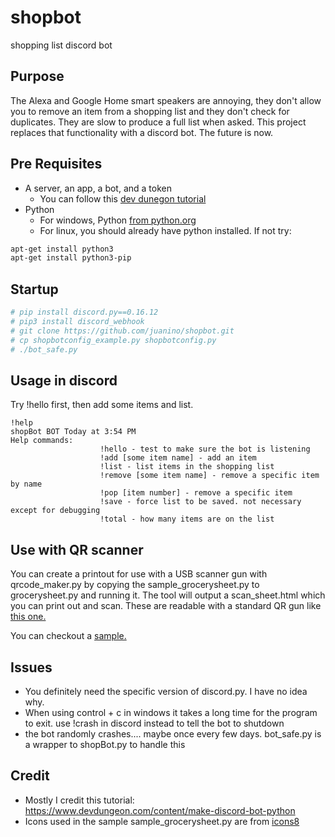 # shopbot

shopping list discord bot

## Purpose

The Alexa and Google Home smart speakers are annoying, they don't allow you to remove an item from a shopping list and they don't check for duplicates.  They are slow to produce a full list when asked.  This project replaces that functionality with a discord bot.  The future is now.

## Pre Requisites

* A server, an app, a bot, and a token
  * You can follow this [dev dunegon tutorial](https://www.devdungeon.com/content/make-discord-bot-python)
* Python
  * For windows, Python [from python.org](https://www.python.org/downloads/)
  * For linux, you should already have python installed. If not try:

```bash
apt-get install python3
apt-get install python3-pip
```

## Startup

```bash
# pip install discord.py==0.16.12
# pip3 install discord_webhook
# git clone https://github.com/juanino/shopbot.git
# cp shopbotconfig_example.py shopbotconfig.py
# ./bot_safe.py
```

## Usage in discord

Try !hello first, then add some items and list.

```discord
!help
shopBot BOT Today at 3:54 PM
Help commands:
                    !hello - test to make sure the bot is listening
                    !add [some item name] - add an item
                    !list - list items in the shopping list
                    !remove [some item name] - remove a specific item by name
                    !pop [item number] - remove a specific item
                    !save - force list to be saved. not necessary except for debugging
                    !total - how many items are on the list
```

## Use with QR scanner

You can create a printout for use with a USB scanner gun with qrcode_maker.py by
copying the sample_grocerysheet.py to grocerysheet.py and running it. The tool will output
a scan_sheet.html which you can print out and scan.  These are readable with a standard QR gun like
[this one.](https://www.amazon.com/Tera-Wireless-Portable-Handheld-Vibration/dp/B07M68LS2N)  

You can checkout a [sample.](scan_sheet.jpg)

## Issues

* You definitely need the specific version of discord.py.  I have no idea why.
* When using control + c in windows it takes a long time for the program to exit. use !crash in discord instead to tell the bot to shutdown
* the bot randomly crashes.... maybe once every few days. bot_safe.py is a wrapper to shopBot.py to handle this

## Credit

* Mostly I credit this tutorial: <https://www.devdungeon.com/content/make-discord-bot-python>
* Icons used in the sample sample_grocerysheet.py are from [icons8](https://icons8.com/)
